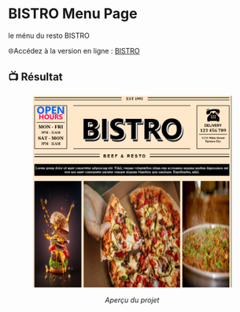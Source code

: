 # BISTRO Menu Page
le ménu du resto BISTRO

🌐Accédez à la version en ligne : [BISTRO](https://lil-code30.github.io/Bistro_menupage/)

## 📺 Résultat
<div align="center">
  <img src="assets/output.png" alt="Aperçu du projet" width="80%">
  <p><em> Aperçu du projet</em></p>
</div>

